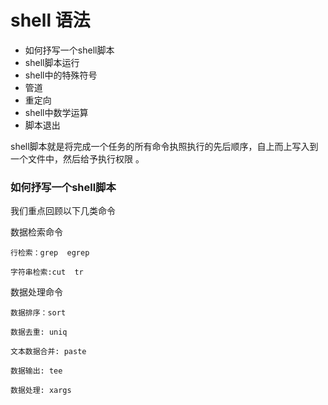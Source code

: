 # shell 语法

* 如何抒写一个shell脚本
* shell脚本运行
* shell中的特殊符号
* 管道
* 重定向
* shell中数学运算
* 脚本退出


shell脚本就是将完成一个任务的所有命令执照执行的先后顺序，自上而上写入到一个文件中，然后给予执行权限 。

### 如何抒写一个shell脚本

我们重点回顾以下几类命令

数据检索命令

    行检索：grep  egrep

    字符串检索:cut  tr

数据处理命令       

    数据排序：sort

    数据去重: uniq

    文本数据合并: paste

    数据输出: tee

    数据处理: xargs    
